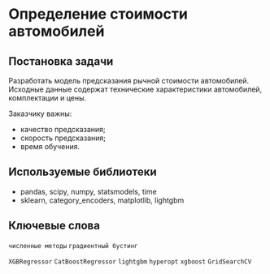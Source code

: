 # Определение стоимости автомобилей

## Постановка задачи

Разработать модель предсказания рычной стоимости автомобилей. Исходные данные содержат технические характеристики автомобилей, комплектации и цены. 

Заказчику важны:

- качество предсказания;
- скорость предсказания;
- время обучения.

## Используемые библиотеки

- pandas, scipy, numpy, statsmodels, time
- sklearn, category_encoders, matplotlib, lightgbm

## Ключевые слова

`численные методы` `градиентный бустинг` 

`XGBRegressor` `CatBoostRegressor` `lightgbm` `hyperopt` `xgboost` `GridSearchCV`
